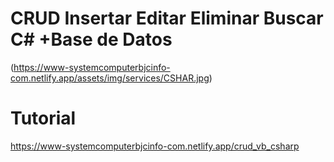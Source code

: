 # CRUD Insertar Editar Eliminar Buscar C# +Base de Datos
(https://www-systemcomputerbjcinfo-com.netlify.app/assets/img/services/CSHAR.jpg)
# Tutorial 
https://www-systemcomputerbjcinfo-com.netlify.app/crud_vb_csharp
